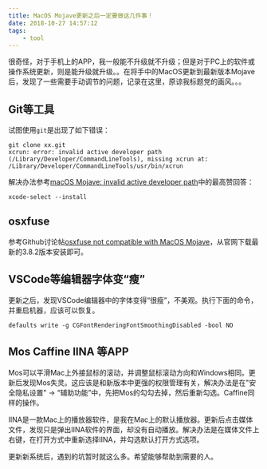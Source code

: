 ```yaml
---
title: MacOS Mojave更新之后一定要做这几件事！
date: 2018-10-27 14:57:12
tags:
    - tool
---
```

很奇怪，对于手机上的APP，我一般能不升级就不升级；但是对于PC上的软件或操作系统更新，则是能升级就升级。。在将手中的MacOS更新到最新版本Mojave后，发现了一些需要手动调节的问题，记录在这里，原谅我标题党的画风。。。
<!-- more -->

## Git等工具
试图使用`git`是出现了如下错误：

```
git clone xx.git
xcrun: error: invalid active developer path (/Library/Developer/CommandLineTools), missing xcrun at: /Library/Developer/CommandLineTools/usr/bin/xcrun
```

解决办法参考[macOS Mojave: invalid active developer path](https://apple.stackexchange.com/questions/254380/macos-mojave-invalid-active-developer-path)中的最高赞回答：
```
xcode-select --install
```

## osxfuse
参考Github讨论帖[osxfuse not compatible with MacOS Mojave](https://github.com/osxfuse/osxfuse/issues/542)，从官网下载最新的3.8.2版本安装即可。

## VSCode等编辑器字体变“瘦”
更新之后，发现VSCode编辑器中的字体变得“很瘦”，不美观。执行下面的命令，并重启机器，应该可以恢复。
```
defaults write -g CGFontRenderingFontSmoothingDisabled -bool NO
```

## Mos Caffine IINA 等APP
Mos可以平滑Mac上外接鼠标的滚动，并调整鼠标滚动方向和Windows相同。更新后发现Mos失灵。这应该是和新版本中更强的权限管理有关，解决办法是在"安全隐私设置" -> “辅助功能”中，先把Mos的勾勾去掉，然后重新勾选。Caffine同样的操作。

IINA是一款Mac上的播放器软件，是我在Mac上的默认播放器。更新后点击媒体文件，发现只是弹出IINA软件的界面，却没有自动播放。解决办法是在媒体文件上右键，在打开方式中重新选择IINA，并勾选默认打开方式选项。

更新新系统后，遇到的坑暂时就这么多。希望能够帮助到需要的人。